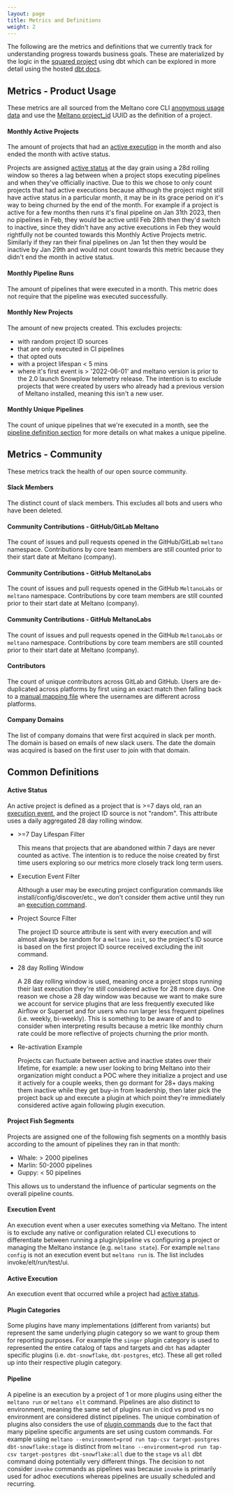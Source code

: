 ```yaml
---
layout: page
title: Metrics and Definitions
weight: 2
---
```


The following are the metrics and definitions that we currently track for understanding progress towards business goals.
These are materialized by the logic in the [squared project](https://github.com/meltano/squared/) using dbt which can be explored in more detail using the hosted [dbt docs](https://meltano.gitlab.io/squared/#!/overview).

## Metrics - Product Usage

These metrics are all sourced from the Meltano core CLI [anonymous usage data](https://docs.meltano.com/reference/settings#send_anonymous_usage_stats) and use the [Meltano project_id](https://docs.meltano.com/reference/settings#project_id) UUID as the definition of a project.

#### Monthly Active Projects

The amount of projects that had an [active execution](/data-team/metrics-and-definitions#active-execution) in the month and also ended the month with active status.

Projects are assigned [active status](/data-team/metrics-and-definitions#active-status) at the day grain using a 28d rolling window so theres a lag between when a project stops executing pipelines and when they've officially inactive.
Due to this we chose to only count projects that had active executions because although the project might still have active status in a particular month, it may be in its grace period on it's way to being churned by the end of the month.
For example if a project is active for a few months then runs it's final pipeline on Jan 31th 2023, then no pipelines in Feb, they would be active until Feb 28th then they'd switch to inactive, since they didn't have any active executions in Feb they would rightfully not be counted towards this Monthly Active Projects metric.
Similarly if they ran their final pipelines on Jan 1st then they would be inactive by Jan 29th and would not count towards this metric because they didn't end the month in active status.

#### Monthly Pipeline Runs

The amount of pipelines that were executed in a month.
This metric does not require that the pipeline was executed successfully.

#### Monthly New Projects

The amount of new projects created.
This excludes projects:
- with random project ID sources
- that are only executed in CI pipelines
- that opted outs
- with a project lifespan < 5 mins
- where it's first event is > '2022-06-01' and meltano version is prior to the 2.0 launch Snowplow telemetry release. The intention is to exclude projects that were created by users who already had a previous version of Meltano installed, meaning this isn't a new user.

#### Monthly Unique Pipelines

The count of unique pipelines that we're executed in a month, see the [pipeline definition section](/data-team/metrics-and-definitions#pipeline) for more details on what makes a unique pipeline.

## Metrics - Community

These metrics track the health of our open source community.

#### Slack Members

The distinct count of slack members.
This excludes all bots and users who have been deleted.

#### Community Contributions - GitHub/GitLab Meltano

The count of issues and pull requests opened in the GitHub/GitLab `meltano` namespace.
Contributions by core team members are still counted prior to their start date at Meltano (company).

#### Community Contributions - GitHub MeltanoLabs

The count of issues and pull requests opened in the GitHub `MeltanoLabs` or `meltano` namespace.
Contributions by core team members are still counted prior to their start date at Meltano (company).

#### Community Contributions - GitHub MeltanoLabs

The count of issues and pull requests opened in the GitHub `MeltanoLabs` or `meltano` namespace.
Contributions by core team members are still counted prior to their start date at Meltano (company).

#### Contributors

The count of unique contributors across GitLab and GitHub.
Users are de-duplicated across platforms by first using an exact match then falling back to a [manual mapping file](https://github.com/meltano/squared/blob/main/data/transform/data/contributor_id_mapping.csv) where the usernames are different across platforms.

#### Company Domains

The list of company domains that were first acquired in slack per month.
The domain is based on emails of new slack users.
The date the domain was acquired is based on the first user to join with that domain.


## Common Definitions

#### Active Status

An active project is defined as a project that is >=7 days old, ran an [execution event](/data-team/metrics-and-definitions#execution-event), and the project ID source is not "random".
This attribute uses a daily aggregated 28 day rolling window.

- &gt;=7 Day Lifespan Filter

    This means that projects that are abandoned within 7 days are never counted as active.
    The intention is to reduce the noise created by first time users exploring so our metrics more closely track long term users.

- Execution Event Filter

    Although a user may be executing project configuration commands like install/config/discover/etc., we don't consider them active until they run an [execution command](/data-team/metrics-and-definitions#execution-event).

- Project Source Filter

    The project ID source attribute is sent with every execution and will almost always be random for a `meltano init`, so the project's ID source is based on the first
    project ID source received excluding the init command.

- 28 day Rolling Window

    A 28 day rolling window is used, meaning once a project stops running their last execution they're still considered active for 28 more days.
    One reason we chose a 28 day window was because we want to make sure we account for service plugins that are less frequently executed like Airflow or Superset and for users who run larger less frequent pipelines (i.e. weekly, bi-weekly).
    This is something to be aware of and to consider when interpreting results because a metric like monthly churn rate could be more reflective of projects churning the prior month.

- Re-activation Example

    Projects can fluctuate between active and inactive states over their lifetime, for example: a new user looking to bring Meltano into their organization might conduct a POC where they initialize a project and use it actively for a couple weeks, then go dormant for 28+ days making them inactive while they get buy-in from leadership, then later pick the project back up and execute a plugin at which point they're immediately considered active again following plugin execution.

#### Project Fish Segments

Projects are assigned one of the following fish segments on a monthly basis according to the amount of pipelines they ran in that month:

- Whale: > 2000 pipelines
- Marlin: 50-2000 pipelines
- Guppy: < 50 pipelines

This allows us to understand the influence of particular segments on the overall pipeline counts.

#### Execution Event

An execution event when a user executes something via Meltano.
The intent is to exclude any native or configuration related CLI executions to differentiate between running a plugin/pipeline vs configuring a project or managing the Meltano instance (e.g. `meltano state`).
For example `meltano config` is not an execution event but `meltano run` is.
The list includes invoke/elt/run/test/ui.

#### Active Execution

An execution event that occurred while a project had [active status](/data-team/metrics-and-definitions#active-status).

#### Plugin Categories

Some plugins have many implementations (different from variants) but represent the same underlying plugin category so we want to group them for reporting purposes.
For example the `singer` plugin category is used to represented the entire catalog of taps and targets and `dbt` has adapter specific plugins (i.e. `dbt-snowflake`, `dbt-postgres`, etc).
These all get rolled up into their respective plugin category.

#### Pipeline

A pipeline is an execution by a project of 1 or more plugins using either the `meltano run` or `meltano elt` command.
Pipelines are also distinct to environment, meaning the same set of plugins run in cicd vs prod vs no environment are considered distinct pipelines.
The unique combination of plugins also considers the use of [plugin commands](https://docs.meltano.com/concepts/project#plugin-commands) due to the fact that many pipeline specific arguments are set using custom commands.
For example using `meltano --environment=prod run tap-csv target-postgres dbt-snowflake:stage` is distinct from `meltano --environment=prod run tap-csv target-postgres dbt-snowflake:all` due to the `stage` vs `all` dbt command doing potentially very different things.
The decision to not consider `invoke` commands as pipelines was because `invoke` is primarily used for adhoc executions whereas pipelines are usually scheduled and recurring.
